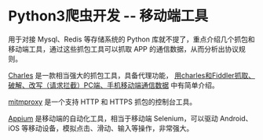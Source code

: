 <!-- toc -->
# Python3爬虫开发 -- 移动端工具

用于对接 Mysql、Redis 等存储系统的 Python 库就不提了，重点介绍几个抓包和移动端工具，通过这些抓包工具可以抓取 APP 的通信数据，从而分析出协议规则。

[Charles](https://www.charlesproxy.com) 是一款相当强大的抓包工具，具备代理功能， [用charles和Fiddler抓取、破解、改写（请求拦截）PC端、手机移动端通信数据](https://www.lijiaocn.com/%E6%8A%80%E5%B7%A7/2018/02/05/pkt-capture.html) 中有简单介绍。

[mitmproxy](https://github.com/mitmproxy/mitmproxy) 是一个支持 HTTP 和 HTTPS 抓包的控制台工具。

[Appium](htttps://github.com/appium/appium) 是移动端的自动化工具，相当于移动端 Selenium，可以驱动 Android、iOS 等移动设备，模拟点击、滑动、输入等操作，非常强大。
